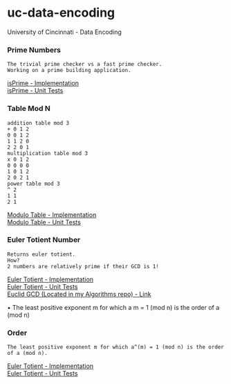 # uc-data-encoding
University of Cincinnati - Data Encoding

### Prime Numbers
```
The trivial prime checker vs a fast prime checker.
Working on a prime building application.
```
<a href="https://github.com/hornbd96/dataEncoding/blob/master/dataEncoding/src/kit/prime.java">isPrime - Implementation</a>
<br>
<a href="https://github.com/hornbd96/dataEncoding/blob/master/dataEncoding/test/kit/primeTest.java">isPrime - Unit Tests</a>
<br>

### Table Mod N
```
addition table mod 3
+ 0 1 2
0 0 1 2
1 1 2 0
2 2 0 1
multiplication table mod 3
x 0 1 2
0 0 0 0
1 0 1 2
2 0 2 1
power table mod 3
^ 2
1 1
2 1
```
<a href="https://github.com/hornbd96/dataEncoding/blob/master/dataEncoding/src/kit/table.java">Modulo Table - Implementation</a>
<br>
<a href="https://github.com/hornbd96/dataEncoding/blob/master/dataEncoding/test/kit/tableTest.java">Modulo Table - Unit Tests</a>
<br>

### Euler Totient Number</h3>
```
Returns euler totient.
How?
2 numbers are relatively prime if their GCD is 1!
```
<a href="https://github.com/hornbd96/dataEncoding/blob/master/dataEncoding/src/kit/eulerTotient.java">Euler Totient - Implementation</a>
<br>
<a href="https://github.com/hornbd96/dataEncoding/blob/master/dataEncoding/test/kit/EulerTotientTest.java">Euler Totient - Unit Tests</a>
<br>
<a href="https://github.com/hornbd96/dataEncoding/blob/master/dataEncoding/test/kit/EulerTotientTest.java">Euclid GCD (Located in my Algorithms repo) - Link</a>
<br>

• The least positive exponent m for which a
m = 1 (mod n) is the order of
a (mod n)

### Order
```
The least positive exponent m for which a^(m) = 1 (mod n) is the order of a (mod n).
```
<a href="https://github.com/hornbd96/dataEncoding/blob/master/dataEncoding/src/kit/eulerTotient.java">Euler Totient - Implementation</a>
<br>
<a href="https://github.com/hornbd96/dataEncoding/blob/master/dataEncoding/test/kit/EulerTotientTest.java">Euler Totient - Unit Tests</a>
<br>

